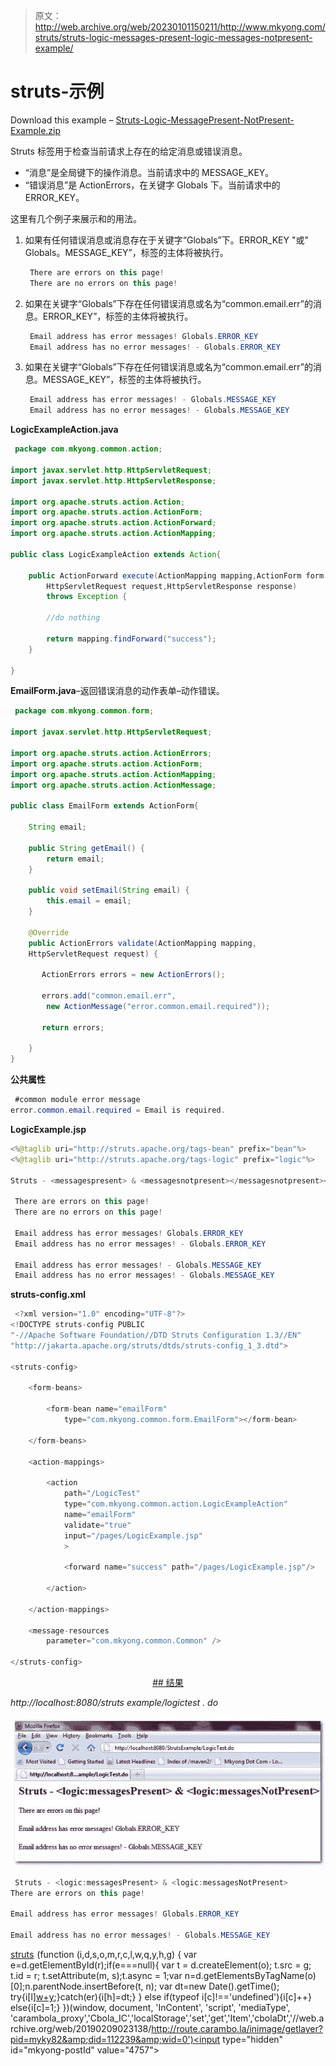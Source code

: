 > 原文：<http://web.archive.org/web/20230101150211/http://www.mkyong.com/struts/struts-logic-messages-present-logic-messages-notpresent-example/>

# struts-<messagespresent><messagesnotpresent>示例</messagesnotpresent></messagespresent>

Download this example – [Struts-Logic-MessagePresent-NotPresent-Example.zip](http://web.archive.org/web/20190209023138/http://www.mkyong.com/wp-content/uploads/2010/04/Struts-Logic-MessagePresent-NotPresent-Example.zip)

Struts <messagespresent>标签用于检查当前请求上存在的给定消息或错误消息。</messagespresent>

*   “消息”是全局键下的操作消息。当前请求中的 MESSAGE_KEY。
*   “错误消息”是 ActionErrors，在关键字 Globals 下。当前请求中的 ERROR_KEY。

这里有几个例子来展示<messagespresent>和<messagesnotpresent>的用法。</messagesnotpresent></messagespresent>

1.  如果有任何错误消息或消息存在于关键字“Globals”下。ERROR_KEY "或" Globals。MESSAGE_KEY”，标签的主体将被执行。

    ```java
     There are errors on this page! 
     There are no errors on this page! 

    ```

2.  如果在关键字“Globals”下存在任何错误消息或名为“common.email.err”的消息。ERROR_KEY”，标签的主体将被执行。

    ```java
     Email address has error messages! Globals.ERROR_KEY 
     Email address has no error messages! - Globals.ERROR_KEY 

    ```

3.  如果在关键字“Globals”下存在任何错误消息或名为“common.email.err”的消息。MESSAGE_KEY”，标签的主体将被执行。

    ```java
     Email address has error messages! - Globals.MESSAGE_KEY 
     Email address has no error messages! - Globals.MESSAGE_KEY 

    ```

**LogicExampleAction.java**

```java
 package com.mkyong.common.action;

import javax.servlet.http.HttpServletRequest;
import javax.servlet.http.HttpServletResponse;

import org.apache.struts.action.Action;
import org.apache.struts.action.ActionForm;
import org.apache.struts.action.ActionForward;
import org.apache.struts.action.ActionMapping;

public class LogicExampleAction extends Action{

	public ActionForward execute(ActionMapping mapping,ActionForm form,
		HttpServletRequest request,HttpServletResponse response) 
        throws Exception {

		//do nothing

	    return mapping.findForward("success");
	}

} 
```

**EmailForm.java**–返回错误消息的动作表单–动作错误。

```java
 package com.mkyong.common.form;

import javax.servlet.http.HttpServletRequest;

import org.apache.struts.action.ActionErrors;
import org.apache.struts.action.ActionForm;
import org.apache.struts.action.ActionMapping;
import org.apache.struts.action.ActionMessage;

public class EmailForm extends ActionForm{

	String email; 

	public String getEmail() {
		return email;
	}

	public void setEmail(String email) {
		this.email = email;
	}

	@Override
	public ActionErrors validate(ActionMapping mapping,
	HttpServletRequest request) {

	   ActionErrors errors = new ActionErrors();

	   errors.add("common.email.err",
		new ActionMessage("error.common.email.required"));

	   return errors;

	}
} 
```

**公共属性**

```java
 #common module error message
error.common.email.required = Email is required. 
```

**LogicExample.jsp**

```java
<%@taglib uri="http://struts.apache.org/tags-bean" prefix="bean"%>
<%@taglib uri="http://struts.apache.org/tags-logic" prefix="logic"%>

Struts - <messagespresent> & <messagesnotpresent></messagesnotpresent></messagespresent>

 There are errors on this page! 
 There are no errors on this page! 

 Email address has error messages! Globals.ERROR_KEY 
 Email address has no error messages! - Globals.ERROR_KEY 

 Email address has error messages! - Globals.MESSAGE_KEY 
 Email address has no error messages! - Globals.MESSAGE_KEY 

```

**struts-config.xml**

```java
 <?xml version="1.0" encoding="UTF-8"?>
<!DOCTYPE struts-config PUBLIC 
"-//Apache Software Foundation//DTD Struts Configuration 1.3//EN" 
"http://jakarta.apache.org/struts/dtds/struts-config_1_3.dtd">

<struts-config>

	<form-beans>

		<form-bean name="emailForm" 
			type="com.mkyong.common.form.EmailForm"></form-bean>

	</form-beans>

	<action-mappings>

	 	<action
			path="/LogicTest"
			type="com.mkyong.common.action.LogicExampleAction"
			name="emailForm"
			validate="true"
			input="/pages/LogicExample.jsp"
			>

			<forward name="success" path="/pages/LogicExample.jsp"/>

		</action>

	</action-mappings>

	<message-resources
		parameter="com.mkyong.common.Common" />

</struts-config> 
```

 <ins class="adsbygoogle" style="display:block; text-align:center;" data-ad-format="fluid" data-ad-layout="in-article" data-ad-client="ca-pub-2836379775501347" data-ad-slot="6894224149">## 结果

*http://localhost:8080/struts example/logictest . do*

![Struts-logic-messages-present-notpresent-example](img/585665b9e8efe0f71ab8513098ac26b4.png "Struts-logic-messages-present-notpresent-example")

```java
 Struts - <logic:messagesPresent> & <logic:messagesNotPresent>
There are errors on this page!

Email address has error messages! Globals.ERROR_KEY

Email address has no error messages! - Globals.MESSAGE_KEY 
```

[struts](http://web.archive.org/web/20190209023138/http://www.mkyong.com/tag/struts/)</ins>![](img/4d3c275410b3ed00dc526426bbb06bed.png) (function (i,d,s,o,m,r,c,l,w,q,y,h,g) { var e=d.getElementById(r);if(e===null){ var t = d.createElement(o); t.src = g; t.id = r; t.setAttribute(m, s);t.async = 1;var n=d.getElementsByTagName(o)[0];n.parentNode.insertBefore(t, n); var dt=new Date().getTime(); try{i[l][w+y](h,i[l][q+y](h)+'&amp;'+dt);}catch(er){i[h]=dt;} } else if(typeof i[c]!=='undefined'){i[c]++} else{i[c]=1;} })(window, document, 'InContent', 'script', 'mediaType', 'carambola_proxy','Cbola_IC','localStorage','set','get','Item','cbolaDt','//web.archive.org/web/20190209023138/http://route.carambo.la/inimage/getlayer?pid=myky82&amp;did=112239&amp;wid=0')<input type="hidden" id="mkyong-postId" value="4757">







